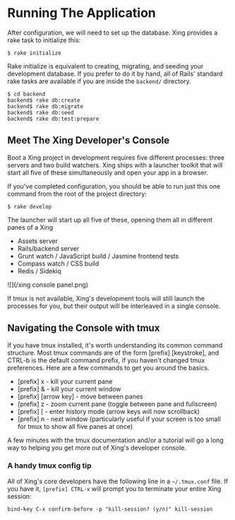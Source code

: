 # Running The Application

After configuration, we will need to set up the database. Xing provides a rake task to initialize this:

    $ rake initialize
    
Rake initialize is equivalent to creating, migrating, and seeding your development database.  If you prefer to do it by hand, all of Rails' standard rake tasks are available if you are inside the ```backend/``` directory.

    $ cd backend
    backend$ rake db:create
    backend$ rake db:migrate
    backend$ rake db:seed
    backend$ rake db:test:prepare
    
## Meet The Xing Developer's Console

Boot a Xing project in development requires five different processes: three servers and two build watchers. Xing ships with a launcher toolkit that will start all five of these simultaneously and open your app in a browser.

If you've completed configuration, you should be able to run just this one command from the root of the project directory:

    $ rake develop

The launcher will start up all five of these, opening them all in different panes of a Xing

* Assets server
* Rails/backend server
* Grunt watch / JavaScript build / Jasmine frontend tests
* Compass watch / CSS build
* Redis / Sidekiq

![](/xing console panel.png)

If tmux is not available, Xing's development tools will still launch the processes for you, but their output will be interleaved in a single console.

## Navigating the Console with tmux 

If you have tmux installed, it's worth understanding its common command structure.  Most tmux commands are of the form [prefix] [keystroke], and CTRL-b is the default command prefix, if you haven't changed tmux preferences. 
Here are a few commands to get you around the basics.

* [prefix] x  - kill your current pane
* [prefix] &  - kill your current window
* [prefix] [arrow key] - move between panes
* [prefix] z - zoom current pane (toggle between pane and fullscreen)
* [prefix] [ - enter history mode (arrow keys will now scrollback)
* [prefix] n - next window (particularly useful if your screen is too small for tmux to show all five panes at once)

A few minutes with the tmux documentation and/or a tutorial will go a long way to helping you get more out of Xing's developer console.

### A handy tmux config tip

All of Xing's core developers have the following line in a ```~/.tmux.conf``` file. If you have it, ```[prefix] CTRL-x``` will prompt you to terminate your entire Xing session:

```bind-key C-x confirm-before -p "kill-session? (y/n)" kill-session```
